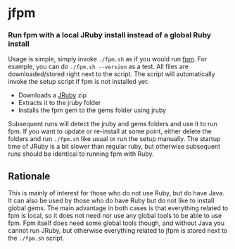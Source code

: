 jfpm
====

### Run fpm with a local JRuby install instead of a global Ruby install

Usage is simple, simply invoke `./fpm.sh` as if you would run [fpm](https://github.com/jordansissel/fpm).
For example, you can do `./fpm.sh --version` as a test.
All files are downloaded/stored right next to the script.
The script will automatically invoke the setup script if fpm is not installed yet:

- Downloads a [JRuby](https://github.com/jruby/jruby) zip
- Extracts it to the jruby folder
- Installs the fpm gem to the gems folder using jruby

Subsequent runs will detect the jruby and gems folders and use it to run fpm.
If you want to update or re-install at some point,
either delete the folders and run `./fpm.sh` like usual or run the setup manually.
The startup time of JRuby is a bit slower than regular ruby,
but otherwise subsequent runs should be identical to running fpm with Ruby.

## Rationale

This is mainly of interest for those who do not use Ruby, but do have Java.
It can also be used by those who do have Ruby but do not like to install global gems.
The main advantage in both cases is that everything related to fpm is local,
so it does not need nor use any global tools to be able to use fpm.
Fpm itself does need some global tools though, and without Java you cannot run JRuby,
but otherwise everything related to jfpm is stored next to the `./fpm.sh` script.
